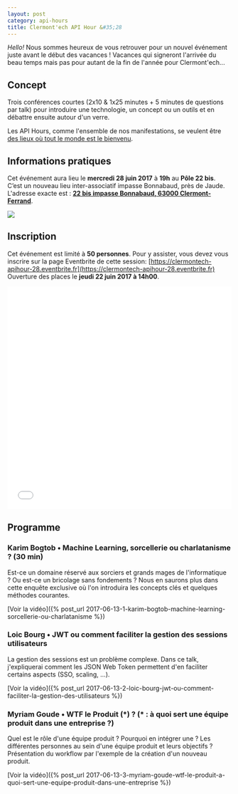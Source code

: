 ```yaml
---
layout: post
category: api-hours
title: Clermont'ech API Hour &#35;28
---
```


_Hello!_ Nous sommes heureux de vous retrouver pour un nouvel événement juste
avant le début des vacances ! Vacances qui signeront l'arrivée du beau temps
mais pas pour autant de la fin de l'année pour Clermont'ech...

## Concept

Trois conférences courtes (2x10 & 1x25 minutes + 5 minutes de questions par talk)
pour introduire une technologie, un concept ou un outils et en débattre ensuite
autour d'un verre.

Les API Hours, comme l'ensemble de nos manifestations, se veulent être [des
lieux où tout le monde est le bienvenu](/code-of-conduct.html).


## Informations pratiques

Cet événement aura lieu le **mercredi 28 juin 2017** à **19h** au **Pôle 22 bis**.  C’est un nouveau lieu
inter-associatif impasse Bonnabaud, près de Jaude.  L'adresse exacte est : [**22 bis impasse Bonnabaud, 63000 Clermont-Ferrand**](https://goo.gl/maps/KRs8ibVn6nu).

[![](http://maps.googleapis.com/maps/api/staticmap?center=22+Impasse+Bonnabaud%2C+63000+Clermont-Ferrand&size=600x400&sensor=false&markers=color:red%7C45.775138,3.078713)](https://goo.gl/maps/KRs8ibVn6nu)

## Inscription

Cet événement est limité à **50 personnes**.  Pour y assister, vous devez vous
inscrire sur la page Eventbrite de cette session: [https://clermontech-apihour-28.eventbrite.fr](https://clermontech-apihour-28.eventbrite.fr)
Ouverture des places le **jeudi 22 juin 2017 à 14h00**.

<iframe src="//eventbrite.fr/tickets-external?eid=35372224275&ref=etckt" frameborder="0" height="500" width="100%" vspace="0" hspace="0" marginheight="5" marginwidth="5" scrolling="auto" allowtransparency="true"></iframe>


## Programme

### Karim Bogtob • Machine Learning, sorcellerie ou charlatanisme ? (30 min)

Est-ce un domaine réservé aux sorciers et grands mages de l'informatique ? Ou est-ce un bricolage sans fondements ? Nous en saurons plus dans cette enquête exclusive où l'on introduira les concepts clés et quelques méthodes courantes.

[Voir la vidéo]({% post_url 2017-06-13-1-karim-bogtob-machine-learning-sorcellerie-ou-charlatanisme %})

### Loic Bourg • JWT ou comment faciliter la gestion des sessions utilisateurs

La gestion des sessions est un problème complexe. Dans ce talk, j'expliquerai
comment les JSON Web Token permettent d'en faciliter certains aspects (SSO, scaling, ...).

[Voir la vidéo]({% post_url 2017-06-13-2-loic-bourg-jwt-ou-comment-faciliter-la-gestion-des-utilisateurs %})

### Myriam Goude • WTF le Produit (\*) ? (\* : à quoi sert une équipe produit dans une entreprise ?)

Quel est le rôle d'une équipe produit ? Pourquoi en intégrer une ? Les différentes personnes au sein d'une équipe produit et leurs objectifs ? Présentation du workflow par l'exemple de la création d'un nouveau produit.

[Voir la vidéo]({% post_url 2017-06-13-3-myriam-goude-wtf-le-produit-a-quoi-sert-une-equipe-produit-dans-une-entreprise %})

